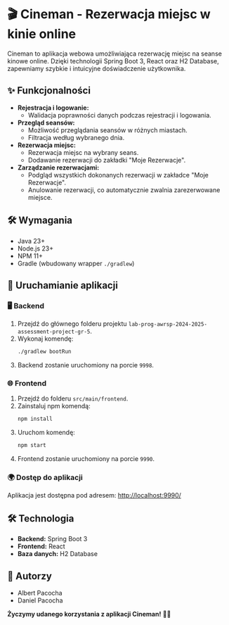 # 🎬 Cineman - Rezerwacja miejsc w kinie online

Cineman to aplikacja webowa umożliwiająca rezerwację miejsc na seanse kinowe online. Dzięki technologii Spring Boot 3, React oraz H2 Database, zapewniamy szybkie i intuicyjne doświadczenie użytkownika.

## ✨ Funkcjonalności

- **Rejestracja i logowanie:**
  - Walidacja poprawności danych podczas rejestracji i logowania.
- **Przegląd seansów:**
  - Możliwość przeglądania seansów w różnych miastach.
  - Filtracja według wybranego dnia.
- **Rezerwacja miejsc:**
  - Rezerwacja miejsc na wybrany seans.
  - Dodawanie rezerwacji do zakładki "Moje Rezerwacje".
- **Zarządzanie rezerwacjami:**
  - Podgląd wszystkich dokonanych rezerwacji w zakładce "Moje Rezerwacje".
  - Anulowanie rezerwacji, co automatycznie zwalnia zarezerwowane miejsce.

## 🛠️ Wymagania

- Java 23+
- Node.js 23+
- NPM 11+
- Gradle (wbudowany wrapper `./gradlew`)

## 🚀 Uruchamianie aplikacji

### 🖥️ Backend
1. Przejdź do głównego folderu projektu `lab-prog-awrsp-2024-2025-assessment-project-gr-5`.
2. Wykonaj komendę:
   ```bash
   ./gradlew bootRun
   ```
3. Backend zostanie uruchomiony na porcie `9998`.

### 🌐 Frontend
1. Przejdź do folderu `src/main/frontend`.
2. Zainstaluj npm komendą:
   ```bash
   npm install
   ```
3. Uruchom komendę:
   ```bash
   npm start
   ```
4. Frontend zostanie uruchomiony na porcie `9990`.

### 🌍 Dostęp do aplikacji
Aplikacja jest dostępna pod adresem: [http://localhost:9990/](http://localhost:9990/)

## 🛠️ Technologia

- **Backend:** Spring Boot 3
- **Frontend:** React
- **Baza danych:** H2 Database

## 👥 Autorzy
- Albert Pacocha
- Daniel Pacocha

**Życzymy udanego korzystania z aplikacji Cineman!** 🎥🍿
